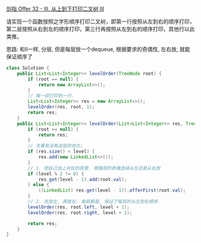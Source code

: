 [剑指 Offer 32 - III. 从上到下打印二叉树 III](https://leetcode-cn.com/problems/cong-shang-dao-xia-da-yin-er-cha-shu-iii-lcof/submissions/)

请实现一个函数按照之字形顺序打印二叉树，即第一行按照从左到右的顺序打印，第二层按照从右到左的顺序打印，第三行再按照从左到右的顺序打印，其他行以此类推。

思路: 和Ⅱ一样, 分层, 但是每层放一个dequeue, 根据要求的奇偶性, 左右放, 就能保证顺序了

```java
class Solution {
    public List<List<Integer>> levelOrder(TreeNode root) {
        if (root == null) {
            return new ArrayList<>();
        }
        // 每一层打印到一行.
        List<List<Integer>> res = new ArrayList<>();
        levelOrder(res, root, 1);
        return res;
    }
    public List<List<Integer>> levelOrder(List<List<Integer>> res, TreeNode root, int level) {
        if (root == null) {
            return res;
        }
        // 先看有没有这层的地方;
        if (res.size() < level) {
            res.add(new LinkedList<>());
        }
        // 1. 把自己加上对应的层里. 根据层的奇偶选择从左还是从右放
        if (level % 2 != 0) {
            res.get(level - 1).add(root.val);
        } else {
            ((LinkedList) res.get(level - 1)).offerFirst(root.val);
        }
        // 2. 先放左, 再放右. 每层都是, 保证了每层的从左到右顺序.
        levelOrder(res, root.left, level + 1);
        levelOrder(res, root.right, level + 1);

        return res;
    }
}
```
